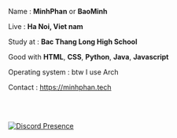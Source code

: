 #
<br> 
<div>
 
</div>
 
 Name : **MinhPhan** or **BaoMinh**

 Live : **Ha Noi, Viet nam**

 Study at : **Bac Thang Long High School**

 Good with **HTML**, **CSS**, **Python**,  **Java**, **Javascript**

 Operating system : btw I use Arch

 Contact : https://minhphan.tech

 <br> <br>

[![Discord Presence](https://lanyard.cnrad.dev/api/926098921338593320)](https://discord.com/users/926098921338593320)

